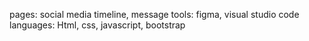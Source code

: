 pages: social media timeline, message
tools: figma, visual studio code
languages: Html, css, javascript, bootstrap
